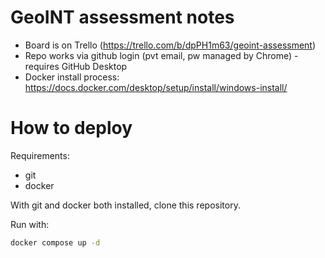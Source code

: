 # GeoINT assessment notes

- Board is on Trello (https://trello.com/b/dpPH1m63/geoint-assessment)
- Repo works via github login (pvt email, pw managed by Chrome) - requires GitHub Desktop
- Docker install process: https://docs.docker.com/desktop/setup/install/windows-install/


# How to deploy

Requirements:
- git
- docker

With git and docker both installed, clone this repository.

Run with:
```bash
docker compose up -d
```
